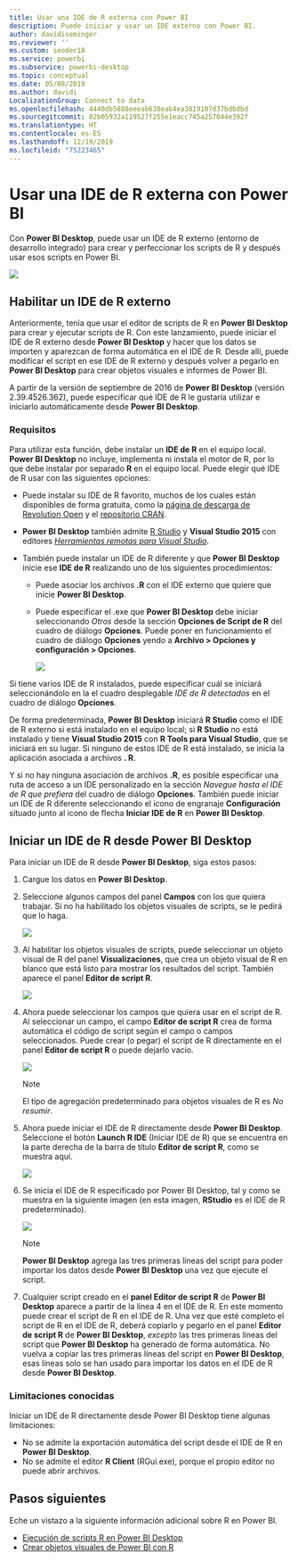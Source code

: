 ```yaml
---
title: Usar una IDE de R externa con Power BI
description: Puede iniciar y usar un IDE externo con Power BI.
author: davidiseminger
ms.reviewer: ''
ms.custom: seodec18
ms.service: powerbi
ms.subservice: powerbi-desktop
ms.topic: conceptual
ms.date: 05/08/2019
ms.author: davidi
LocalizationGroup: Connect to data
ms.openlocfilehash: 4440db5888eeeab638eab4ea3819107d37bdbdbd
ms.sourcegitcommit: 02b05932a119527f255e1eacc745a257044e392f
ms.translationtype: HT
ms.contentlocale: es-ES
ms.lasthandoff: 12/19/2019
ms.locfileid: "75223465"
---
```

# <a name="use-an-external-r-ide-with-power-bi"></a>Usar una IDE de R externa con Power BI
Con **Power BI Desktop**, puede usar un IDE de R externo (entorno de desarrollo integrado) para crear y perfeccionar los scripts de R y después usar esos scripts en Power BI.

![](media/desktop-r-ide/r-ide_1a.png)

## <a name="enable-an-external-r-ide"></a>Habilitar un IDE de R externo
Anteriormente, tenía que usar el editor de scripts de R en **Power BI Desktop** para crear y ejecutar scripts de R. Con este lanzamiento, puede iniciar el IDE de R externo desde **Power BI Desktop** y hacer que los datos se importen y aparezcan de forma automática en el IDE de R. Desde allí, puede modificar el script en ese IDE de R externo y después volver a pegarlo en **Power BI Desktop** para crear objetos visuales e informes de Power BI.

A partir de la versión de septiembre de 2016 de **Power BI Desktop** (versión 2.39.4526.362), puede especificar qué IDE de R le gustaría utilizar e iniciarlo automáticamente desde **Power BI Desktop**.

### <a name="requirements"></a>Requisitos
Para utilizar esta función, debe instalar un **IDE de R** en el equipo local. **Power BI Desktop** no incluye, implementa ni instala el motor de R, por lo que debe instalar por separado **R** en el equipo local. Puede elegir qué IDE de R usar con las siguientes opciones:

* Puede instalar su IDE de R favorito, muchos de los cuales están disponibles de forma gratuita, como la [página de descarga de Revolution Open](https://mran.revolutionanalytics.com/download/) y el [repositorio CRAN](https://cran.r-project.org/bin/windows/base/).
* **Power BI Desktop** también admite [R Studio](https://www.rstudio.com/) y **Visual Studio 2015** con editores [*Herramientas remotas para Visual Studio*](/visualstudio/rtvs).
* También puede instalar un IDE de R diferente y que **Power BI Desktop** inicie ese **IDE de R** realizando uno de los siguientes procedimientos:
  
  * Puede asociar los archivos **.R** con el IDE externo que quiere que inicie **Power BI Desktop**.
  * Puede especificar el .exe que **Power BI Desktop** debe iniciar seleccionando *Otros* desde la sección **Opciones de Script de R** del cuadro de diálogo **Opciones**. Puede poner en funcionamiento el cuadro de diálogo **Opciones** yendo a **Archivo > Opciones y configuración > Opciones**.
    
    ![](media/desktop-r-ide/r-ide_1b.png)

Si tiene varios IDE de R instalados, puede especificar cuál se iniciará seleccionándolo en la el cuadro desplegable *IDE de R detectados* en el cuadro de diálogo **Opciones**.

De forma predeterminada, **Power BI Desktop** iniciará **R Studio** como el IDE de R externo si está instalado en el equipo local; si **R Studio** no está instalado y tiene **Visual Studio 2015** con **R Tools para Visual Studio**, que se iniciará en su lugar. Si ninguno de estos IDE de R está instalado, se inicia la aplicación asociada a archivos **. R**.

Y si no hay ninguna asociación de archivos **.R**, es posible especificar una ruta de acceso a un IDE personalizado en la sección *Navegue hasta el IDE de R que prefiera* del cuadro de diálogo **Opciones**. También puede iniciar un IDE de R diferente seleccionando el icono de engranaje **Configuración** situado junto al icono de flecha **Iniciar IDE de R** en **Power BI Desktop**.

## <a name="launch-an-r-ide-from-power-bi-desktop"></a>Iniciar un IDE de R desde Power BI Desktop
Para iniciar un IDE de R desde **Power BI Desktop**, siga estos pasos:

1. Cargue los datos en **Power BI Desktop**.
2. Seleccione algunos campos del panel **Campos** con los que quiera trabajar. Si no ha habilitado los objetos visuales de scripts, se le pedirá que lo haga.
   
   ![](media/desktop-r-ide/r-ide_3.png)
3. Al habilitar los objetos visuales de scripts, puede seleccionar un objeto visual de R del panel **Visualizaciones**, que crea un objeto visual de R en blanco que está listo para mostrar los resultados del script. También aparece el panel **Editor de script R**.
   
   ![](media/desktop-r-ide/r-ide_4.png)
4. Ahora puede seleccionar los campos que quiera usar en el script de R. Al seleccionar un campo, el campo **Editor de script R** crea de forma automática el código de script según el campo o campos seleccionados. Puede crear (o pegar) el script de R directamente en el panel **Editor de script R** o puede dejarlo vacío.
   
   ![](media/desktop-r-ide/r-ide_5.png)
   
   > [!NOTE]
   > El tipo de agregación predeterminado para objetos visuales de R es *No resumir*.
   > 
   > 
5. Ahora puede iniciar el IDE de R directamente desde **Power BI Desktop**. Seleccione el botón **Launch R IDE** (Iniciar IDE de R) que se encuentra en la parte derecha de la barra de título **Editor de script R**, como se muestra aquí.
   
   ![](media/desktop-r-ide/r-ide_6.png)
6. Se inicia el IDE de R especificado por Power BI Desktop, tal y como se muestra en la siguiente imagen (en esta imagen, **RStudio** es el IDE de R predeterminado).
   
   ![](media/desktop-r-ide/r-ide_7.png)
   
   > [!NOTE]
   > **Power BI Desktop** agrega las tres primeras líneas del script para poder importar los datos desde **Power BI Desktop** una vez que ejecute el script.
   > 
   > 
7. Cualquier script creado en el **panel Editor de script R** de **Power BI Desktop** aparece a partir de la línea 4 en el IDE de R. En este momento puede crear el script de R en el IDE de R. Una vez que esté completo el script de R en el IDE de R, deberá copiarlo y pegarlo en el panel **Editor de script R** de **Power BI Desktop**, *excepto* las tres primeras líneas del script que **Power BI Desktop** ha generado de forma automática. No vuelva a copiar las tres primeras líneas del script en **Power BI Desktop**, esas líneas solo se han usado para importar los datos en el IDE de R desde **Power BI Desktop**.

### <a name="known-limitations"></a>Limitaciones conocidas
Iniciar un IDE de R directamente desde Power BI Desktop tiene algunas limitaciones:

* No se admite la exportación automática del script desde el IDE de R en **Power BI Desktop**.
* No se admite el editor **R Client** (RGui.exe), porque el propio editor no puede abrir archivos.

## <a name="next-steps"></a>Pasos siguientes
Eche un vistazo a la siguiente información adicional sobre R en Power BI.

* [Ejecución de scripts R en Power BI Desktop](desktop-r-scripts.md)
* [Crear objetos visuales de Power BI con R](desktop-r-visuals.md)

